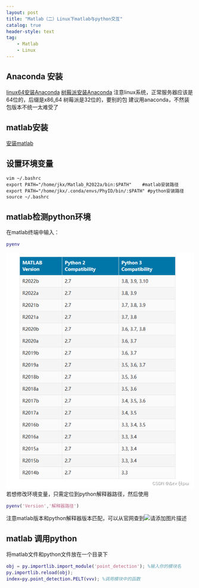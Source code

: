 ```yaml
---
layout: post
title: "Matlab（二）Linux下matlab与python交互"
catalog: true
header-style: text
tag:
    - Matlab
    - Linux
---
```

## Anaconda 安装
[linux64安装Anaconda](https://blog.csdn.net/arno_an/article/details/105229780) 
[树莓派安装Anaconda](https://blog.csdn.net/qq_45266796/article/details/115128171)
注意linux系统，正常服务器应该是64位的，后缀是x86_64
树莓派是32位的，要别的包
建议用anaconda，不然装包版本不统一太难受了
## matlab安装
[安装matlab](https://blog.csdn.net/weixin_44987694/article/details/129341420?spm=1001.2014.3001.5502) 

## 设置环境变量
```linux
vim ~/.bashrc
export PATH="/home/jkx/Matlab_R2022a/bin:$PATH"    #matlab安装路径
export PATH="/home/jkx/.conda/envs/PhyID/bin/:$PATH" #python安装路径
source ~/.bashrc
```
## matlab检测python环境
在matlab终端中输入：
```matlab
pyenv
```
![版本](/img/Linux下matlab与python交互/版本.png)
若想修改环境变量，只需定位到python解释器路径，然后使用
```matlab
pyenv('Version','解释器路径')
```
注意matlab版本和python解释器版本匹配，可以从官网查到![请添加图片描述](https://img-blog.csdnimg.cn/a77512d681b04fa6af5e3689b29e9005.png)
## matlab 调用python
将matlab文件和python文件放在一个目录下
```matlab
obj = py.importlib.import_module('point_detection'); %输入你的模块名
py.importlib.reload(obj);
index=py.point_detection.PELT(vvv); %调用模块中的函数
```